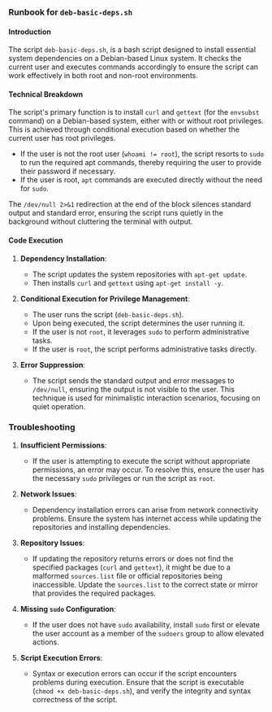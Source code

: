 ### Runbook for `deb-basic-deps.sh`

#### Introduction

The script `deb-basic-deps.sh`, is a bash script designed to install essential system dependencies on a Debian-based Linux system. It checks the current user and executes commands accordingly to ensure the script can work effectively in both root and non-root environments.

#### Technical Breakdown

The script's primary function is to install `curl` and `gettext` (for the `envsubst` command) on a Debian-based system, either with or without root privileges. This is achieved through conditional execution based on whether the current user has root privileges.

- If the user is not the root user (`whoami != root`), the script resorts to `sudo` to run the required apt commands, thereby requiring the user to provide their password if necessary.
- If the user is root, `apt` commands are executed directly without the need for `sudo`.

The `/dev/null 2>&1` redirection at the end of the block silences standard output and standard error, ensuring the script runs quietly in the background without cluttering the terminal with output.

#### Code Execution

1. **Dependency Installation**:
    - The script updates the system repositories with `apt-get update`.
    - Then installs `curl` and `gettext` using `apt-get install -y`.

2. **Conditional Execution for Privilege Management**:
    - The user runs the script (`deb-basic-deps.sh`).
    - Upon being executed, the script determines the user running it. 
    - If the user is not `root`, it leverages `sudo` to perform administrative tasks.
    - If the user is `root`, the script performs administrative tasks directly.

3. **Error Suppression**:
    - The script sends the standard output and error messages to `/dev/null`, ensuring the output is not visible to the user. This technique is used for minimalistic interaction scenarios, focusing on quiet operation.

### Troubleshooting

1. **Insufficient Permissions**:
    - If the user is attempting to execute the script without appropriate permissions, an error may occur. To resolve this, ensure the user has the necessary `sudo` privileges or run the script as `root`.
  
2. **Network Issues**:
    - Dependency installation errors can arise from network connectivity problems. Ensure the system has internet access while updating the repositories and installing dependencies.
  
3. **Repository Issues**:
    - If updating the repository returns errors or does not find the specified packages (`curl` and `gettext`), it might be due to a malformed `sources.list` file or official repositories being inaccessible. Update the `sources.list` to the correct state or mirror that provides the required packages.
  
4. **Missing `sudo` Configuration**:
    - If the user does not have `sudo` availability, install `sudo` first or elevate the user account as a member of the `sudoers` group to allow elevated actions.

5. **Script Execution Errors**:
    - Syntax or execution errors can occur if the script encounters problems during execution. Ensure that the script is executable (`chmod +x deb-basic-deps.sh`), and verify the integrity and syntax correctness of the script.

